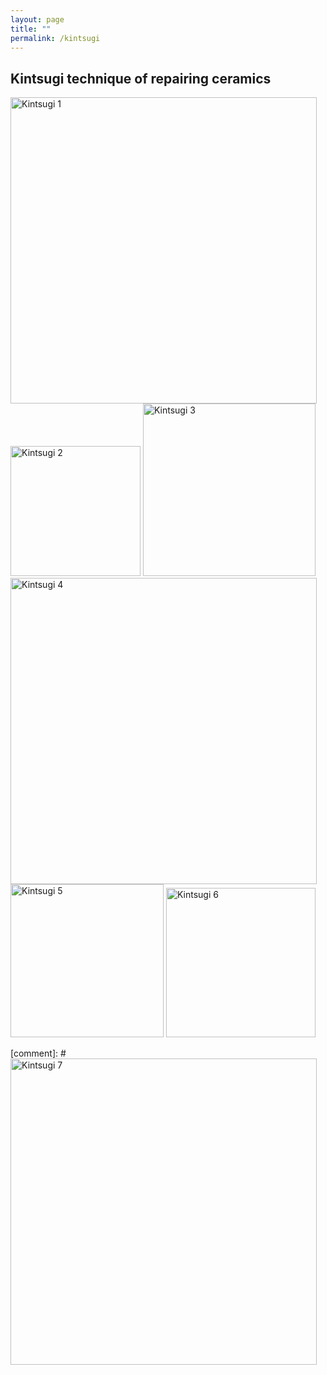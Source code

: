 ```yaml
---
layout: page
title: ""
permalink: /kintsugi
---
```


## Kintsugi technique of repairing ceramics

<img src="{{site.baseurl}}/pics/kintsugi1.jpg" alt="Kintsugi 1" title="Kintsugi 1" width="490">
<img src="{{site.baseurl}}/pics/kintsugi2.jpg" alt="Kintsugi 2" title="Kintsugi 2" width="208">
<img src="{{site.baseurl}}/pics/kintsugi3.jpg" alt="Kintsugi 3" title="Kintsugi 3" width="276">
<img src="{{site.baseurl}}/pics/kintsugi4.jpg" alt="Kintsugi 4" title="Kintsugi 4" width="490">
<img src="{{site.baseurl}}/pics/kintsugi5.jpg" alt="Kintsugi 5" title="Kintsugi 5" width="245">
<img src="{{site.baseurl}}/pics/kintsugi6.jpg" alt="Kintsugi 6" title="Kintsugi 6" width="239">

[comment]: # <img src="{{site.baseurl}}/pics/kintsugi7.jpg" alt="Kintsugi 7" title="Kintsugi 7" width="490">